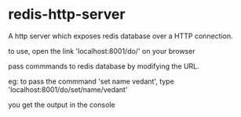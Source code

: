 # redis-http-server
A http server which exposes redis database over a HTTP connection.

to use, open the link 'localhost:8001/do/' on your browser

pass commmands to redis database by modifying the URL.

eg: to pass the commmand 'set name vedant', type 'localhost:8001/do/set/name/vedant'

you get the output in the console
